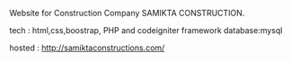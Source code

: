Website for Construction Company
SAMIKTA CONSTRUCTION. 

tech : html,css,boostrap, PHP and codeigniter framework 
database:mysql

hosted : http://samiktaconstructions.com/
